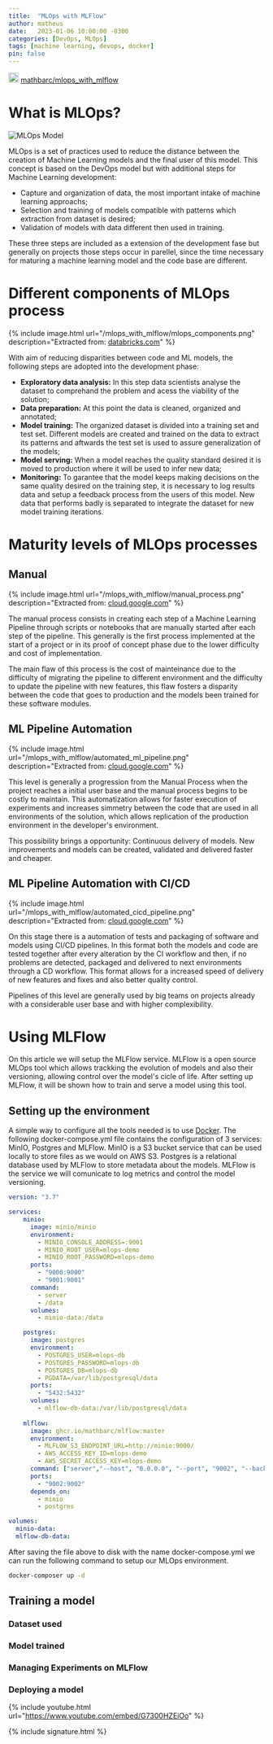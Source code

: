 ```yaml
---
title:  "MLOps with MLFlow"
author: matheus
date:   2023-01-06 10:00:00 -0300
categories: [DevOps, MLOps]
tags: [machine learning, devops, docker]
pin: false
---
```


<div>
<img src="{{site.baseurl}}/github.png" width=20px height=20px /> <a href="https://github.com/mathbarc/mlops_with_mlflow">mathbarc/mlops_with_mlflow</a>
</div>


# What is MLOps?

![MLOps Model]({{site.baseurl}}/mlops_with_mlflow/mlops.png "MLOps Model")

MLOps is a set of practices used to reduce the distance between the creation of Machine Learning models and the final user of this model. This concept is based on the DevOps model but with additional steps for Machine Learning development:

- Capture and organization of data, the most important intake of machine learning approachs;
- Selection and training of models compatible with patterns which extraction from dataset is desired;
- Validation of models with data different then used in training.

These three steps are included as a extension of the development fase but generally on projects those steps occur in parellel, since the time necessary for maturing a machine learning model and the code base are different.

# Different components of MLOps process

{% include image.html url="/mlops_with_mlflow/mlops_components.png" description="Extracted from: <a href='https://databricks.com/glossary/mlops'>databricks.com</a>" %}


With aim of reducing disparities between code and ML models, the following steps are adopted into the development phase:

- **Exploratory data analysis:** In this step data scientists analyse the dataset to comprehand the problem and acess the viability of the solution;
- **Data preparation:** At this point the data is cleaned, organized and annotated;
- **Model training:** The organized dataset is divided into a training set and test set. Different models are created and trained on the data to extract its patterns and aftwards the test set is used to assure generalization of the models;
- **Model serving:** When a model reaches the quality standard desired it is moved to production where it will be used to infer new data;
- **Monitoring:** To garantee that the model keeps making decisions on the same quality desired on the training step, it is necessary to log results data and setup a feedback process from the users of this model. New data that performs badly is separated to integrate the dataset for new model training iterations.

# Maturity levels of MLOps processes

## Manual

{% include image.html url="/mlops_with_mlflow/manual_process.png" description="Extracted from: <a href='https://cloud.google.com/architecture/mlops-continuous-delivery-and-automation-pipelines-in-machine-learning
'>cloud.google.com</a>" %}

The manual process consists in creating each step of a Machine Learning Pipeline through scripts or notebooks that are manually started after each step of the pipeline. This generally is the first process implemented at the start of a project or in its proof of concept phase due to the lower difficulty and cost of implementation. 

The main flaw of this process is the cost of mainteinance due to the difficulty of migrating the pipeline to different environment and the difficulty to update the pipeline with new features, this flaw fosters a disparity between the code that goes to production and the models been trained for these software modules.

## ML Pipeline Automation

{% include image.html url="/mlops_with_mlflow/automated_ml_pipeline.png" description="Extracted from: <a href='https://cloud.google.com/architecture/mlops-continuous-delivery-and-automation-pipelines-in-machine-learning'>cloud.google.com</a>" %}

This level is generally a progression from the Manual Process when the project reaches a initial user base and the manual process begins to be costly to maintain. This automatization allows for faster execution of experiments and increases simmetry between the code that are used in all environments of the solution, which allows replication of the production environment in the developer's environment. 

This possibility brings a opportunity: Continuous delivery of models. New improvements and models can be created, validated and delivered faster and cheaper. 

## ML Pipeline Automation with CI/CD

{% include image.html url="/mlops_with_mlflow/automated_cicd_pipeline.png" description="Extracted from: <a href='https://cloud.google.com/architecture/mlops-continuous-delivery-and-automation-pipelines-in-machine-learning'>cloud.google.com</a>" %}

On this stage there is a automation of tests and packaging of software and models using CI/CD pipelines. In this format both the models and code are tested together after every alteration by the CI workflow and then, if no problems are detected, packaged and delivered to next environments through a CD workflow. This format allows for a increased speed of delivery of new features and fixes and also better quality control. 

Pipelines of this level are generally used by big teams on projects already with a considerable user base and with higher complexibility.

# Using MLFlow

On this article we will setup the MLFlow service. MLFlow is a open source MLOps tool which allows trackking the evolution of models and also their versioning, allowing control over the model's cicle of life. After setting up MLFlow, it will be shown how to train and serve a model using this tool.

## Setting up the environment

A simple way to configure all the tools needed is to use [Docker](https://docs.docker.com/get-docker/). The following docker-compose.yml file contains the configuration of 3 services: MinIO, Postgres and MLFlow. MinIO is a S3 bucket service that can be used locally to store files as we would on AWS S3. Postgres is a relational database used by MLFlow to store metadata about the models. MLFlow is the service we will comunicate to log metrics and control the model versioning.

```yaml
version: "3.7"

services:
    minio:
      image: minio/minio
      environment:
        - MINIO_CONSOLE_ADDRESS=:9001
        - MINIO_ROOT_USER=mlops-demo
        - MINIO_ROOT_PASSWORD=mlops-demo
      ports:
        - "9000:9000"
        - "9001:9001"
      command:
        - server
        - /data
      volumes:
        - minio-data:/data

    postgres:
      image: postgres
      environment:
        - POSTGRES_USER=mlops-db
        - POSTGRES_PASSWORD=mlops-db
        - POSTGRES_DB=mlops-db
        - PGDATA=/var/lib/postgresql/data
      ports:
        - "5432:5432"
      volumes:
        - mlflow-db-data:/var/lib/postgresql/data
    
    mlflow:
      image: ghcr.io/mathbarc/mlflow:master
      environment:
        - MLFLOW_S3_ENDPOINT_URL=http://minio:9000/
        - AWS_ACCESS_KEY_ID=mlops-demo
        - AWS_SECRET_ACCESS_KEY=mlops-demo
      command: ["server","--host", "0.0.0.0", "--port", "9002", "--backend-store-uri","postgresql://mlops-db:mlops-db@postgres:5432/mlops-db", "--default-artifact-root","s3://mlops"]
      ports:
        - "9002:9002"
      depends_on:
        - minio
        - postgres

volumes:
  minio-data: 
  mlflow-db-data:

```

After saving the file above to disk with the name docker-compose.yml we can run the following command to setup our MLOps environment.

```bash
docker-composer up -d
```
## Training a model

### Dataset used

### Model trained

### Managing Experiments on MLFlow

### Deploying a model

{% include youtube.html url="https://www.youtube.com/embed/G7300HZEiOo" %}

{% include signature.html %}

